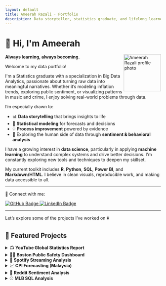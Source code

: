 ```yaml
---
layout: default
title: Ameerah Razali · Portfolio
description: Data storyteller, statistics graduate, and lifelong learner exploring the intersection of people, data, and machine learning.
---
```


# 👋 Hi, I'm Ameerah

<img src="https://avatars.githubusercontent.com/u/92135269?s=400&u=31d020baab290a4bcf0196685a401b5dc33bf869&v=4" width="120" alt="Ameerah Razali profile photo" align="right" />

**Always learning, always becoming.**

Welcome to my data portfolio!

I'm a Statistics graduate with a specialization in Big Data Analytics, passionate about turning raw data into meaningful narratives. Whether it’s modeling inflation trends, exploring public sentiment, or visualizing patterns in music and crime, I enjoy solving real-world problems through data.

I’m especially drawn to:
- 📊 **Data storytelling** that brings insights to life  
- 🧠 **Statistical modeling** for forecasts and decisions  
- 💡 **Process improvement** powered by evidence  
- 🔎 Exploring the human side of data through **sentiment & behavioral analysis**

I have a growing interest in **data science**, particularly in applying **machine learning** to understand complex systems and drive better decisions. I'm constantly exploring new tools and techniques to deepen my skillset.

My current toolkit includes **R**, **Python**, **SQL**, **Power BI**, and **Markdown/HTML**. I believe in clean visuals, reproducible work, and making data accessible to all.

---

📌 Connect with me:

<p align="left">
  <a href="https://github.com/ameerahrazali" target="_blank">
    <img src="https://img.shields.io/badge/GitHub-100000?style=for-the-badge&logo=github&logoColor=white" alt="GitHub Badge"/>
  </a>
  <a href="https://www.linkedin.com/in/ameerahrazali" target="_blank">
    <img src="https://img.shields.io/badge/LinkedIn-0A66C2?style=for-the-badge&logo=linkedin&logoColor=white" alt="LinkedIn Badge"/>
  </a>
</p>


---

Let’s explore some of the projects I’ve worked on ⬇️

## 📁 Featured Projects

<details>
<summary>📺 <strong>YouTube Global Statistics Report</strong></summary>

📊 An interactive R Markdown report analyzing YouTube global streaming trends using **bootstrap regression** and descriptive insights.  
🔗 [View Project](https://github.com/ameerahrazali/global-youtube-statistics)

![R](https://img.shields.io/badge/Language-R-blue?logo=r)  
![Bootstrap](https://img.shields.io/badge/Method-Bootstrap-red) ![EDA](https://img.shields.io/badge/EDA-Exploration-yellow)

</details>

<details>
<summary>🕵️‍♀️ <strong>Boston Public Safety Dashboard</strong></summary>

📉 Power BI dashboard examining crime patterns by **time**, **category**, and **severity**, offering actionable insights for safety improvement.  
🔗 [View Project](https://github.com/ameerahrazali/boston-public-safety)

![Power BI](https://img.shields.io/badge/Tool-PowerBI-yellow?logo=powerbi)  
![Data Cleaning](https://img.shields.io/badge/Skills-Data%20Cleaning-green) ![Visualization](https://img.shields.io/badge/Visualization-Dashboard-blue)

</details>

<details>
<summary>🎵 <strong>Spotify Streaming Analysis</strong></summary>

🎯 Classification model predicting **explicit content** in music tracks using **logistic regression** and **random forests**.  
🔗 [View Project](https://github.com/ameerahrazali/spotify-streams)

![Python](https://img.shields.io/badge/Language-Python-blue?logo=python)  
![Classification](https://img.shields.io/badge/Method-Classification-orange) ![ROC](https://img.shields.io/badge/Model-ROC--AUC-red)

</details>

<details>
<summary>📈 <strong>CPI Forecasting (Malaysia)</strong></summary>

📅 Forecasting Malaysia’s **Consumer Price Index** using **ARIMA modeling** and **stepwise regression** to evaluate inflation trends.  
🔗 [View Project](https://github.com/ameerahrazali/malaysia-cpi-fnab-forecast)

![R](https://img.shields.io/badge/Language-R-blue?logo=r) ![Python](https://img.shields.io/badge/Language-Python-yellow?logo=python)  
![Time Series](https://img.shields.io/badge/Model-ARIMA-lightgrey) ![Forecasting](https://img.shields.io/badge/Forecasting-Stepwise--Regression-green)

</details>

<details>
<summary>💬 <strong>Reddit Sentiment Analysis</strong></summary>

🧠 Manual sentiment labeling of Reddit threads related to 4-day workweek debates, using **VADER** and **text preprocessing** for NLP.  
🔗 [View Project](https://github.com/ameerahrazali/wednesday-offs-sentiment)

![Python](https://img.shields.io/badge/Language-Python-blue?logo=python)  
![Sentiment Analysis](https://img.shields.io/badge/NLP-Sentiment--Scoring-red) ![Manual Labeling](https://img.shields.io/badge/Annotation-Manual-orange)

</details>

<details>
<summary>⚾ <strong>MLB SQL Analysis</strong></summary>

📋 Exploratory SQL queries analyzing **player** and **school** data with joins, subqueries, and window functions.  
🔗 [View Project](https://github.com/ameerahrazali/mlb-analysis)

![SQL](https://img.shields.io/badge/Language-SQL-lightgrey?logo=sqlite)  
![CTE](https://img.shields.io/badge/Technique-CTE--Window--Functions-blue) ![Queries](https://img.shields.io/badge/Exploration-Subqueries-green)

</details>

